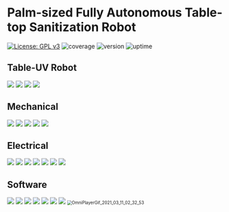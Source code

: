 # Palm-sized Fully Autonomous Table-top Sanitization Robot

[![License: GPL v3](https://img.shields.io/badge/License-GPLv3-blue.svg)](https://www.gnu.org/licenses/gpl-3.0) ![coverage](https://img.shields.io/badge/coverage-60%25-green) ![version](https://img.shields.io/badge/version-1.0.0-blue)  ![uptime](https://img.shields.io/badge/uptime-100%25-brightgreen)
    
## Table-UV Robot
<img src="README.assets/FYDP - Presentation-1 (dragged).png" />
<img src="README.assets/FYDP - Presentation-3 (dragged).png" />
<img src="README.assets/FYDP - Presentation-4 (dragged).png" />
<img src="README.assets/FYDP - Presentation-7 (dragged).png" />

## Mechanical
<img src="README.assets/FYDP - Presentation-10 (dragged).png" />
<img src="README.assets/FYDP - Presentation-11 (dragged).png" />
<img src="README.assets/FYDP - Presentation-12 (dragged).png" />
<img src="README.assets/FYDP - Presentation-13 (dragged).png" />
<img src="README.assets/FYDP - Presentation-14 (dragged).png" />

## Electrical
<img src="README.assets/FYDP - Presentation-17 (dragged).png" />
<img src="README.assets/FYDP - Presentation2-24 (dragged).png" />
<img src="README.assets/FYDP - Presentation2-18 (dragged).png" />
<img src="README.assets/FYDP - Presentation2-21 (dragged).png" />
<img src="README.assets/FYDP - Presentation2-20 (dragged).png" />
<img src="README.assets/FYDP - Presentation2-22 (dragged).png" />
<img src="README.assets/FYDP - Presentation2-23 (dragged).png" />

## Software
<img src="README.assets/FYDP - Presentation2-27 (dragged).png" />
<img src="README.assets/FYDP - Presentation2-29 (dragged).png" />
<img src="README.assets/FYDP - Presentation2-30 (dragged).png" />
<img src="README.assets/FYDP - Presentation2-31 (dragged).png" />
<img src="README.assets/FYDP - Presentation2-33 (dragged).png" />
<img src="README.assets/FYDP - Presentation2-36 (dragged).png" />
<img src="README.assets/FYDP - Presentation2-37 (dragged).png" />

<img src="README.assets/OmniPlayerGif_2021_03_11_02_32_53.gif" alt="OmniPlayerGif_2021_03_11_02_32_53" style="zoom:70%;" />

